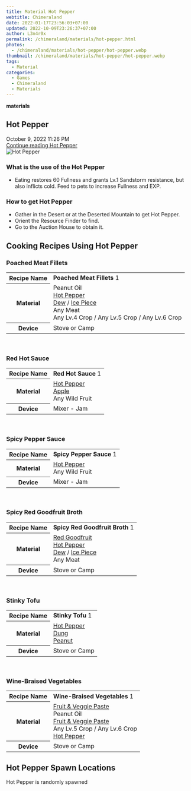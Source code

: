 ```yaml
---
title: Material Hot Pepper
webtitle: Chimeraland
date: 2022-01-17T23:56:03+07:00
updated: 2022-10-09T23:26:37+07:00
author: L3n4r0x
permalink: /chimeraland/materials/hot-pepper.html
photos:
  - /chimeraland/materials/hot-pepper/hot-pepper.webp
thumbnail: /chimeraland/materials/hot-pepper/hot-pepper.webp
tags:
  - Material
categories:
  - Games
  - Chimeraland
  - Materials
---
```


<section id="bootstrap-wrapper">
  <link
    rel="stylesheet"
    href="https://cdn.statically.io/gh/dimaslanjaka/Web-Manajemen/40ac3225/css/bootstrap-4.5-wrapper.css"
  />
  <div
    class="row g-0 border rounded overflow-hidden flex-md-row mb-4 shadow-sm position-relative"
  >
    <div class="col p-4 d-flex flex-column position-static">
      <strong class="d-inline-block mb-2 text-success">materials</strong>
      <h2 class="mb-0">Hot Pepper</h2>
      <div class="mb-1 text-muted">October 9, 2022 11:26 PM</div>
      <a
        href="/chimeraland/materials/hot-pepper.html"
        class="stretched-link d-none"
        >Continue reading Hot Pepper</a
      >
    </div>
    <div class="col-auto d-none d-lg-block">
      <img
        src="/chimeraland/materials/hot-pepper/hot-pepper.webp"
        alt="Hot Pepper"
      />
    </div>
  </div>
  <div class="row">
    <div class="col-lg-6 col-12 mb-2">
      <div class="card">
        <div class="card-body">
          <h3 class="card-title">What is the use of the Hot Pepper</h3>
          <div class="card-text">
            <ul>
              <li>
                Eating restores 60 Fullness and grants Lv.1 Sandstorm
                resistance, but also inflicts cold. Feed to pets to increase
                Fullness and EXP.
              </li>
            </ul>
          </div>
        </div>
      </div>
    </div>
    <div class="col-lg-6 col-12 mb-2">
      <div class="card">
        <div class="card-body">
          <h3 class="card-title">How to get Hot Pepper</h3>
          <div class="card-text">
            <ul>
              <li>
                Gather in the Desert or at the Deserted Mountain to get Hot
                Pepper.
              </li>
              <li>Orient the Resource Finder to find.</li>
              <li>Go to the Auction House to obtain it.</li>
            </ul>
          </div>
        </div>
      </div>
    </div>
    <div class="col-12 mb-2">
      <h2 id="cookable">Cooking Recipes Using Hot Pepper</h2>
      <div id="recipe-poached-meat-fillets">
        <h3 id="item-poached-meat-fillets">Poached Meat Fillets</h3>
        <div class="mb-2">
          <table class="table">
            <tr>
              <th>Recipe Name</th>
              <td><b>Poached Meat Fillets</b> 1</td>
            </tr>
            <tr>
              <th>Material</th>
              <td>
                Peanut Oil<br /><a
                  class="text-decoration-none"
                  href="/chimeraland/materials/hot-pepper.html"
                  >Hot Pepper</a
                ><br /><a
                  class="text-decoration-none"
                  href="/chimeraland/materials/dew.html"
                  >Dew</a
                ><span> / </span
                ><a
                  class="text-decoration-none"
                  href="/chimeraland/materials/ice-piece.html"
                  >Ice Piece</a
                ><br />Any Meat<br />Any Lv.4 Crop<span> / </span>Any Lv.5
                Crop<span> / </span>Any Lv.6 Crop
              </td>
            </tr>
            <tr>
              <th>Device</th>
              <td>Stove or Camp</td>
            </tr>
          </table>
        </div>
      </div>
      <br />
      <div id="recipe-red-hot-sauce">
        <h3 id="item-red-hot-sauce">Red Hot Sauce</h3>
        <div class="mb-2">
          <table class="table">
            <tr>
              <th>Recipe Name</th>
              <td><b>Red Hot Sauce</b> 1</td>
            </tr>
            <tr>
              <th>Material</th>
              <td>
                <a
                  class="text-decoration-none"
                  href="/chimeraland/materials/hot-pepper.html"
                  >Hot Pepper</a
                ><br /><a
                  class="text-decoration-none"
                  href="/chimeraland/materials/apple.html"
                  >Apple</a
                ><br />Any Wild Fruit
              </td>
            </tr>
            <tr>
              <th>Device</th>
              <td>Mixer - Jam</td>
            </tr>
          </table>
        </div>
      </div>
      <br />
      <div id="recipe-spicy-pepper-sauce">
        <h3 id="item-spicy-pepper-sauce">Spicy Pepper Sauce</h3>
        <div class="mb-2">
          <table class="table">
            <tr>
              <th>Recipe Name</th>
              <td><b>Spicy Pepper Sauce</b> 1</td>
            </tr>
            <tr>
              <th>Material</th>
              <td>
                <a
                  class="text-decoration-none"
                  href="/chimeraland/materials/hot-pepper.html"
                  >Hot Pepper</a
                ><br />Any Wild Fruit
              </td>
            </tr>
            <tr>
              <th>Device</th>
              <td>Mixer - Jam</td>
            </tr>
          </table>
        </div>
      </div>
      <br />
      <div id="recipe-spicy-red-goodfruit-broth">
        <h3 id="item-spicy-red-goodfruit-broth">Spicy Red Goodfruit Broth</h3>
        <div class="mb-2">
          <table class="table">
            <tr>
              <th>Recipe Name</th>
              <td><b>Spicy Red Goodfruit Broth</b> 1</td>
            </tr>
            <tr>
              <th>Material</th>
              <td>
                <a
                  class="text-decoration-none"
                  href="/chimeraland/materials/red-goodfruit.html"
                  >Red Goodfruit</a
                ><br /><a
                  class="text-decoration-none"
                  href="/chimeraland/materials/hot-pepper.html"
                  >Hot Pepper</a
                ><br /><a
                  class="text-decoration-none"
                  href="/chimeraland/materials/dew.html"
                  >Dew</a
                ><span> / </span
                ><a
                  class="text-decoration-none"
                  href="/chimeraland/materials/ice-piece.html"
                  >Ice Piece</a
                ><br />Any Meat
              </td>
            </tr>
            <tr>
              <th>Device</th>
              <td>Stove or Camp</td>
            </tr>
          </table>
        </div>
      </div>
      <br />
      <div id="recipe-stinky-tofu">
        <h3 id="item-stinky-tofu">Stinky Tofu</h3>
        <div class="mb-2">
          <table class="table">
            <tr>
              <th>Recipe Name</th>
              <td><b>Stinky Tofu</b> 1</td>
            </tr>
            <tr>
              <th>Material</th>
              <td>
                <a
                  class="text-decoration-none"
                  href="/chimeraland/materials/hot-pepper.html"
                  >Hot Pepper</a
                ><br /><a
                  class="text-decoration-none"
                  href="/chimeraland/materials/dung.html"
                  >Dung</a
                ><br /><a
                  class="text-decoration-none"
                  href="/chimeraland/materials/peanut.html"
                  >Peanut</a
                >
              </td>
            </tr>
            <tr>
              <th>Device</th>
              <td>Stove or Camp</td>
            </tr>
          </table>
        </div>
      </div>
      <br />
      <div id="recipe-wine-braised-vegetables">
        <h3 id="item-wine-braised-vegetables">Wine-Braised Vegetables</h3>
        <div class="mb-2">
          <table class="table">
            <tr>
              <th>Recipe Name</th>
              <td><b>Wine-Braised Vegetables</b> 1</td>
            </tr>
            <tr>
              <th>Material</th>
              <td>
                <a
                  class="text-decoration-none"
                  href="/chimeraland/recipes/fruit-and-veggie-paste.html"
                  >Fruit &amp; Veggie Paste</a
                ><br />Peanut Oil<br /><a
                  class="text-decoration-none"
                  href="/chimeraland/recipes/fruit-and-veggie-paste.html"
                  >Fruit &amp; Veggie Paste</a
                ><br />Any Lv.5 Crop<span> / </span>Any Lv.6 Crop<br /><a
                  class="text-decoration-none"
                  href="/chimeraland/materials/hot-pepper.html"
                  >Hot Pepper</a
                >
              </td>
            </tr>
            <tr>
              <th>Device</th>
              <td>Stove or Camp</td>
            </tr>
          </table>
        </div>
      </div>
    </div>
    <div class="col-12 mb-2">
      <h2>Hot Pepper Spawn Locations</h2>
      <p>Hot Pepper is randomly spawned</p>
    </div>
  </div>
</section>